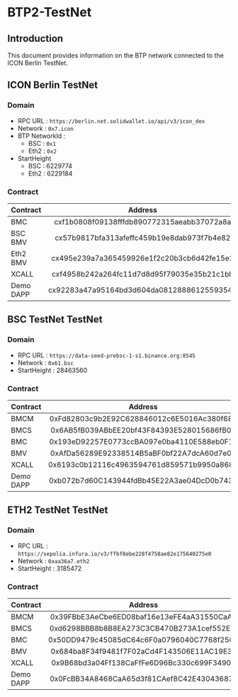 # BTP2-TestNet


## Introduction
This document provides information on the BTP network connected to the ICON Berlin TestNet.

## ICON Berlin TestNet

### Domain
* RPC URL : `https://berlin.net.solidwallet.io/api/v3/icon_dex`
* Network : `0x7.icon`
* BTP NetworkId : 
  * BSC : `0x1`
  * Eth2 : `0x2`
* StartHeight 
  * BSC : 6229774
  * Eth2 : 6229184

### Contract
| Contract  | Address |     Note     |
|:----------|:-------:|:------------:|
| BMC       |   cxf1b0808f09138fffdb890772315aeabb37072a8a   |              |
| BSC BMV   |   cx57b9817bfa313afeffc459b19e8dab973f7b4e82   | Bridge Mode  |
| Eth2 BMV  |   cx495e239a7a365459926e1f2c20b3cb6d42fe15e2   | Bridge Mode  |
| XCALL     |   cxf4958b242a264fc11d7d8d95f79035e35b21c1bb   |              |
| Demo DAPP |   cx92283a47a95164bd3d604da08128886125593545   |              |


## BSC TestNet TestNet

### Domain
* RPC URL : `https://data-seed-prebsc-1-s1.binance.org:8545`
* Network : `0x61.bsc`
* StartHeight : 28463560

### Contract
| Contract | Address | Note |
|:---------|:-------:|:----:|
| BMCM     |   0xFd82803c9b2E92C628846012c6E5016Ac380f68d   |      |
| BMCS     |   0x6AB5fB039ABbEE20bf43F84393E528015686fB04   |      |
| BMC      |   0x193eD92257E0773ccBA097e0ba4110E588eb0F1c   |      |
| BMV      |   0xAfDa56289E92338514B5aBF0bf22A7dcA60d7e09   |   Trustless   |
| XCALL    |   0x6193c0b12116c4963594761d859571b9950a8686   |      |
| Demo DAPP   |   0xb072b7d60C143944fdBb45E22A3ae04DcD0b7432   |      |


## ETH2 TestNet TestNet

### Domain
* RPC URL : `https://sepolia.infura.io/v3/ffbf8ebe228f4758ae82e175640275e0`
* Network : `0xaa36a7.eth2`
* StartHeight : 3185472

### Contract
| Contract | Address | Note |
|:---------|:-------:|:----:|
| BMCM     |   0x39FBbE3AeCbe6ED08baf16e13eFE4aA31550CaA2   |      |
| BMCS     |   0xd6298BBB8b8B8EA273C3CB470B273A1cef552Ef3   |      |
| BMC      |   0x50DD9479c45085dC64c6F0a0796040C7768f25CE   |      |
| BMV      |   0x684ba8F34f9481f7F02aCd4F143506E11AC19E3E   |   Trustless   |
| XCALL    |   0x9B68bd3a04Ff138CaFfFe6D96Bc330c699F34901   |      |
| Demo DAPP   |   0x0FcBB34A8468CaA65d3f81CAef8C42E43043687c   |      |